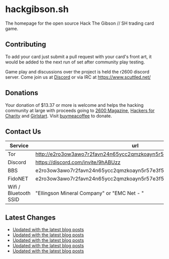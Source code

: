 # hackgibson.sh
The homepage for the open source Hack The Gibson // SH trading card game.


## Contributing

To add your card just submit a pull request with your card's front art, it would be added to the next run of set after community play testing.

Game play and discussions over the project is held the r2600 discord server. Come join us at [Discord](https://discord.com/invite/9hABUzz) or via IRC at https://www.scuttled.net/


## Donations

Your donation of $13.37 or more is welcome and helps the hacking community at large with proceeds going to [2600 Magazine](https://2600.com/), [Hackers for Charity](https://hackersforcharity.org) and [Girlstart](https://girlstart.org).  Visit [buymeacoffee](https://www.buymeacoffee.com/hackgibson.sh) to donate.


## Contact Us

Service | url
-|-
Tor | http://e2ro3ow3awo7r2favn24n65ycc2qmzkoayn5r57e3f56nvjwdcgg32ad.onion
Discord | https://discord.com/invite/9hABUzz
BBS | e2ro3ow3awo7r2favn24n65ycc2qmzkoayn5r57e3f56nvjwdcgg32ad.onion:23
FidoNET | e2ro3ow3awo7r2favn24n65ycc2qmzkoayn5r57e3f56nvjwdcgg32ad.onion:24554
Wifi / Bluetooth SSID | "Ellingson Mineral Company" or "EMC Net - <fidonet address>"

## Latest Changes
<!-- BLOG-POST-LIST:START -->
- [Updated with the latest blog posts](https://github.com/DFW2600/hackgibson.sh/commit/092feafb17d70af5928aa254e2a5803822d0fffe)
- [Updated with the latest blog posts](https://github.com/DFW2600/hackgibson.sh/commit/18cf40f5eae617f2b60b12af81dc024859d0b75e)
- [Updated with the latest blog posts](https://github.com/DFW2600/hackgibson.sh/commit/b5c633b6f7541f15353a73a4bae0695fa70d7721)
- [Updated with the latest blog posts](https://github.com/DFW2600/hackgibson.sh/commit/ef9158f5587ed6ed3b2794296627df0a8290f440)
- [Updated with the latest blog posts](https://github.com/DFW2600/hackgibson.sh/commit/2a478d04df4c615b3530d88c1d7ad174b19136b1)
<!-- BLOG-POST-LIST:END -->
